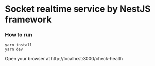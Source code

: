 # Socket realtime service by NestJS framework

### How to run

```
yarn install
yarn dev
```

Open your browser at http://localhost:3000/check-health

